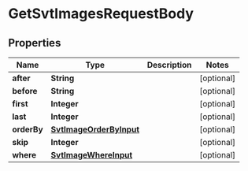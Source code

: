 

# GetSvtImagesRequestBody


## Properties

Name | Type | Description | Notes
------------ | ------------- | ------------- | -------------
**after** | **String** |  |  [optional]
**before** | **String** |  |  [optional]
**first** | **Integer** |  |  [optional]
**last** | **Integer** |  |  [optional]
**orderBy** | [**SvtImageOrderByInput**](SvtImageOrderByInput.md) |  |  [optional]
**skip** | **Integer** |  |  [optional]
**where** | [**SvtImageWhereInput**](SvtImageWhereInput.md) |  |  [optional]



